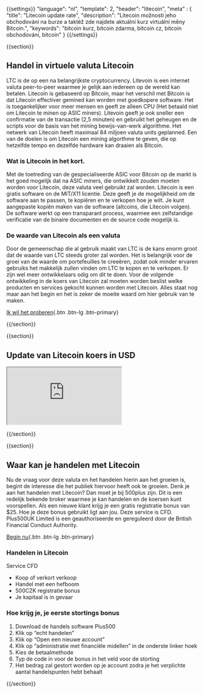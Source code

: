 {{settings}}
  "language": "nl",
  "template": 2,
  "header": "litecoin",
  "meta" : {
    "title": "Litecoin update rate",
    "description": "Litecoin možnosti jeho obchodování na burze a taktéž zde najdete aktuální kurz virtuální měny Bitcoin.",
    "keywords": "bitcoin kurz, bitcoin zdarma, bitcoin cz, bitcoin obchodování, bitcoin"
  }
{{/settings}}

{{section}}

## Handel in virtuele valuta Litecoin 

LTC is de op een na belangrijkste cryptocurrency. Litevoin is een internet valuta peer-to-peer waarmee je gelijk aan iedereen op de wereld kan betalen. Litecoin is gebaseerd op Bitcoin, maar het verschil met Bitcoin is dat Litecoin effectiver gemined kan worden met goedkopere software. Het is toegankelijker voor meer mensen en geeft ze alleen CPU (Het betaald niet om Litecoin te minen op ASIC miners). Litevoin geeft je ook sneller een confirmatie van de transactie (2,5 minuten) en gebruikt het geheugen en de scripts voor de basis van het mining bewijs-van-werk algorithme. Het netwerk van Litecoin heeft maximaal 84 miljoen valuta units geplanned. Een van de doelen is om Litecoin een mining algorthme te geven, die op hetzelfde tempo en dezelfde hardware kan draaien als Bitcoin.

### Wat is Litecoin in het kort.

Met de toetreding van de gespecialiseerde ASIC voor Bitcoin op de markt is het goed mogelijk dat na ASIC miners, die ontwikkelt zouden moeten worden voor Litecoin, deze valuta veel gebruikt zal worden. Litecoin is een gratis software on de MIT/X11 licentie. Deze geeft je de mogelijkheid om de software aan te passen, te kopiëren en te verkopen hoe je wilt. Je kunt aangepaste kopiën maken van de software (altcoins, die Litecoin volgen). De software werkt op een transparant process, waarmee een zelfstandige verificatie van de binaire documenten en de source code mogelijk is. 

### De waarde van Litecoin als een valuta 

Door de gemeenschap die al gebruik maakt van LTC is de kans enorm groot dat de waarde van LTC steeds groter zal worden. Het is belangrijk voor de groei van de waarde om portefeuilles te creeëren, zodat ook minder ervaren gebruiks het makkelijk zullen vinden om LTC te kopen en te verkopen. Er zijn wel meer ontwikkelaars odig om dit te doen. Voor de volgende ontwikkeling in de koers van Litecoin zal moeten worden beslist welke producten en services gekocht kunnen worden met Litecoin. Alles staat nog maar aan het begin en het is zeker de moeite waard om hier gebruik van te maken. 

[Ik wil het proberen](http://www.plus500.com/en/StartTrading.aspx?id=66349&pl=2){.btn .btn-lg .btn-primary}

{{/section}}

{{section}}

## Update van Litecoin koers in USD

<div class="container kurz">
<iframe src="http://marketools.plus500.com/Widgets/InstrumentChartContainer?hl=en&cty=EN&id=66349&tags=widg+chart+litecoin&pl=2&instSymb=LTCUSD"></iframe>
</div>

{{/section}}

{{section}}

## Waar kan je handelen met Litecoin 

Nu de vraag voor deze valuta en het handelen hierin aan het groeien is, begint de interesse die het publiek hiervoor heeft ook te groeien. Denk je aan het handelen met Litecoin? Dan moet je bij 500plus zijn. Dit is een redelijk bekende broker waarmee je kan handelen en de koersen kunt voorspellen. Als een nieuwe klant krijg je een gratis registratie bonus van $25. Hoe je deze bonus gebruikt ligt aan jou. Deze service is CFD. Plus500UK Limited is een geauthoriseerde en gereguleerd door de British Financial Conduct Authority. 

[Begin nu](http://www.plus500.com/cs/StartTrading.aspx?id=66349&pl=2){.btn .btn-lg .btn-primary}

### Handelen in Litecoin
Service CFD

 * Koop of verkort verkoop 
 * Handel met een hefboom 
 * 500CZK registratie bonus 
 * Je kapitaal is in gevaar 

### Hoe krijg je, je eerste stortings bonus

 1. Download de handels software Plus500
 2. Klik op “echt handelen”
 3. Klik op “Open een nieuwe account”
 4. Klik op “administratie met financiële midellen” in de onderste linker hoek
 5. Kies de betaalmethode
 6. Typ de code in voor de bonus in het veld voor de storting 
 7. Het bedrag zal gestort worden op je account zodra je het verplichte aantal handelspunten hebt behaalt

{{/section}}